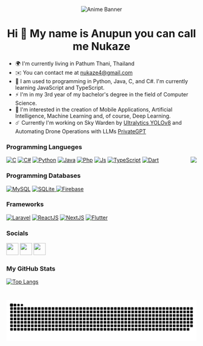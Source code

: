 <!-- 
preserve
https://cdn.discordapp.com/attachments/571583529628991488/1130061708501721210/yourlieinapril_holdcat.gif?ex=6624d5fa&is=661260fa&hm=6e6c335b5600490f2ef58e35ea28d4af484a6a3d2cb9c8a41cd787ff2fc1c639&
https://cdn.discordapp.com/attachments/571583529628991488/1130061638649786438/sakura.gif?ex=6624d5ea&is=661260ea&hm=c927f21f4937707a1f0c2253f4fa9eeb63b550c6e4d9103ce6d33fb957139284&
https://cdn.discordapp.com/attachments/571583529628991488/1130059110587576320/yourname-eyes.gif?ex=6624d38f&is=66125e8f&hm=391d5403be2dd469024f98ac40a5e2f975c96aba6276c7ae098cb43398be4aff&
-->
<p align="center">
  <img src="https://cdn.discordapp.com/attachments/571583529628991488/1130059110587576320/yourname-eyes.gif?ex=6624d38f&is=66125e8f&hm=391d5403be2dd469024f98ac40a5e2f975c96aba6276c7ae098cb43398be4aff&" alt="Anime Banner" width="600" height="">
</p>
	

<h1 align="center">Hi 👋 My name is Anupun you can call me Nukaze</h1>

*   🌍  I'm currently living in Pathum Thani, Thailand
*   ✉️  You can contact me at [nukaze4@gmail.com](mailto:nukaze4@gmail.com)
*   🧠  I am used to programming in Python, Java, C, and C#. I'm currently learning JavaScript and TypeScript.
*   ⚡  I'm in my 3rd year of my bachelor's degree in the field of Computer Science.
*   🔭  I'm interested in the creation of Mobile Applications, Artificial Intelligence, Machine Learning and, of course, Deep Learning.
*   ☄️  Currently I'm working on Sky Warden by [Ultralytics YOLOv8](https://github.com/ultralytics) and Automating Drone Operations with LLMs [PrivateGPT](https://docs.privategpt.dev/overview/welcome/introduction)

### Programming Langueges
<div>
  <img align="right" src="https://spotify-github-profile.vercel.app/api/view.svg?uid=217txkwdxtvo6t7ddgwgvpzsi&cover_image=true&theme=default&show_offline=false&background_color=181824&interchange=true&bar_color_cover=true"/>
</div>
<p align="left">
	<a href="https://docs.microsoft.com/en-us/cpp/?view=msvc-170" target="_blank" rel="noreferrer"><img src="https://raw.githubusercontent.com/danielcranney/readme-generator/main/public/icons/skills/c-colored.svg" width="36" height="36" alt="C" /></a>
	<a href="https://learn.microsoft.com/en-us/dotnet/csharp/" target="_blank" rel="noreferrer"><img src="https://raw.githubusercontent.com/danielcranney/readme-generator/main/public/icons/skills/csharp-colored.svg" width="36" height="36" alt="C#" /></a>
	<a href="https://www.python.org/" target="_blank" rel="noreferrer"><img src="https://raw.githubusercontent.com/danielcranney/readme-generator/main/public/icons/skills/python-colored.svg" width="36" height="36" alt="Python" /></a>
	<a href="https://dev.java/" target="_blank" rel="noreferrer"><img src="https://raw.githubusercontent.com/danielcranney/readme-generator/main/public/icons/skills/java-colored.svg" width="36" height="36" alt="Java" /></a>
	<a href="https://www.php.net/" target="_blank" rel="noreferrer"><img src="https://raw.githubusercontent.com/danielcranney/readme-generator/main/public/icons/skills/php-colored.svg" width="36" height="36" alt="Php" /></a>
	<a href="https://developer.mozilla.org/en-US/docs/Web/JavaScript" target="_blank" rel="noreferrer"><img src="https://raw.githubusercontent.com/danielcranney/readme-generator/main/public/icons/skills/javascript-colored.svg" width="36" height="36" alt="Js" /></a>
	<a href="https://www.typescriptlang.org/" target="_blank" rel="noreferrer"><img src="https://raw.githubusercontent.com/danielcranney/readme-generator/main/public/icons/skills/typescript-colored.svg" width="36" height="36" alt="TypeScript" /></a>
	<a href="https://dart.dev/" target="_blank" rel="noreferrer"><img src="https://raw.githubusercontent.com/danielcranney/readme-generator/main/public/icons/skills/dart-colored.svg" width="36" height="36" alt="Dart" /></a>
</p>

### Programming Databases
<p align="left">
	<a href="https://www.mysql.com/" target="_blank" rel="noreferrer"><img src="https://raw.githubusercontent.com/danielcranney/readme-generator/main/public/icons/skills/mysql-colored.svg" width="36" height="36" alt="MySQL" /></a>
	<a href="https://www.sqlite.org/" target="_blank" rel="noreferrer"> <img src="https://www.vectorlogo.zone/logos/sqlite/sqlite-icon.svg" alt="SQLite" width="40" height="40"/> </a>
	<a href="https://firebase.google.com/" target="_blank" rel="noreferrer"><img src="https://raw.githubusercontent.com/danielcranney/readme-generator/main/public/icons/skills/firebase-colored.svg" width="36" height="36" alt="Firebase" /></a>
</p>

### Frameworks
<p align="left">
	<a href="https://laravel.com/" target="_blank" rel="noreferrer"><img src="https://raw.githubusercontent.com/danielcranney/readme-generator/main/public/icons/skills/laravel-colored.svg" width="36" height="36" alt="Laravel" /></a>
	<a href="https://react.dev/" target="_blank" rel="noreferrer"><img src="https://raw.githubusercontent.com/danielcranney/readme-generator/main/public/icons/skills/react-colored.svg" width="36" height="36" alt="ReactJS" /></a>
	<a href="https://nextjs.org/" target="_blank" rel="noreferrer"><img src="https://raw.githubusercontent.com/danielcranney/readme-generator/main/public/icons/skills/nextjs-colored-dark.svg" width="36" height="36" alt="NextJS" /></a>
 	<a href="https://flutter.dev/" target="_blank" rel="noreferrer"><img src="https://raw.githubusercontent.com/danielcranney/readme-generator/main/public/icons/skills/flutter-colored.svg" width="36" height="36" alt="Flutter" /></a>
  	
  
                    
### Socials

<p align="left">
  <a href="https://www.linkedin.com/in/anupun-nukaze-khumthong/" target="_blank" rel="noreferrer"><img src="https://raw.githubusercontent.com/danielcranney/readme-generator/main/public/icons/socials/linkedin.svg" width="32" height="32" /></a>
  <a href="http://www.instagram.com/nukaze_" target="_blank" rel="noreferrer"><img src="https://raw.githubusercontent.com/danielcranney/readme-generator/main/public/icons/socials/instagram.svg" width="32" height="32" /></a>
  <a href="https://www.github.com/Nukaze" target="_blank" rel="noreferrer"><img src="https://raw.githubusercontent.com/danielcranney/readme-generator/main/public/icons/socials/github-dark.svg" width="32" height="32" /></a>
  
</p>

<!-- ### Badges -->
### My GitHub Stats

[![Top Langs](https://github-readme-stats.vercel.app/api/top-langs/?username=Nukaze&layout=donut-vertical&bg_color=181824&text_bold=true&text_color=eeeeee&title_color=ffffff)](https://github.com/anuraghazra/github-readme-stats)

###

<br clear="both">

<img src="https://raw.githubusercontent.com/Nukaze/Nukaze/output/snake.svg" alt="Snake animation" />

###

<!-- 
<a href="http://www.github.com/Nukaze"><img src="https://github-readme-stats.vercel.app/api?username=Nukaze&show_icons=true&hide=&count_private=true&title_color=14b8a6&text_color=ffffff&icon_color=6366f1&bg_color=181824&hide_border=true&show_icons=true" alt="Nukaze's GitHub stats" /></a> 
-->

<!-- 
<a align="left"><img src="https://github-readme-stats-nukaze.vercel.app/api/top-langs/?username=Nukaze&exclude_repo=spotify-github-profile&langs_count=4&title_color=14b8a6&text_color=eeeeee&icon_color=6366f1&bg_color=181824&hide_border=true&locale=en&custom_title=Top%20%Languages" alt="Top Languages" /></a>
-->
